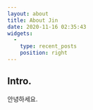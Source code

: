 ```yaml
---
layout: about
title: About Jin
date: 2020-11-16 02:35:43
widgets:
  -
    type: recent_posts
    position: right
---
```


## Intro.
안녕하세요.
